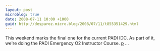 ```yaml
---
layout: post
microblog: true
date: 2008-07-11 10:00 +1000
guid: http://desparoz.micro.blog/2008/07/11/t855351429.html
---
```

This weekend marks the final one for the current PADI IDC.  As part of it, we're doing the PADI Emergency O2 Instructor Course. [p](http://p) ...
